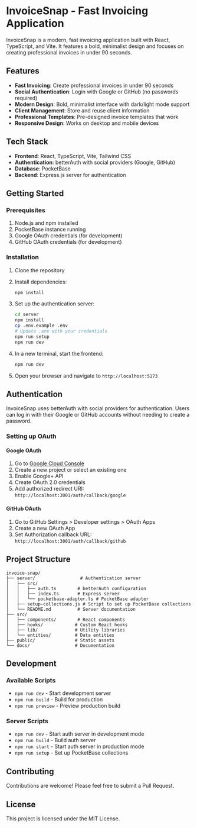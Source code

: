 # InvoiceSnap - Fast Invoicing Application

InvoiceSnap is a modern, fast invoicing application built with React, TypeScript, and Vite. It features a bold, minimalist design and focuses on creating professional invoices in under 90 seconds.

## Features

- **Fast Invoicing**: Create professional invoices in under 90 seconds
- **Social Authentication**: Login with Google or GitHub (no passwords required)
- **Modern Design**: Bold, minimalist interface with dark/light mode support
- **Client Management**: Store and reuse client information
- **Professional Templates**: Pre-designed invoice templates that work
- **Responsive Design**: Works on desktop and mobile devices

## Tech Stack

- **Frontend**: React, TypeScript, Vite, Tailwind CSS
- **Authentication**: betterAuth with social providers (Google, GitHub)
- **Database**: PocketBase
- **Backend**: Express.js server for authentication

## Getting Started

### Prerequisites

1. Node.js and npm installed
2. PocketBase instance running
3. Google OAuth credentials (for development)
4. GitHub OAuth credentials (for development)

### Installation

1. Clone the repository
2. Install dependencies:
   ```bash
   npm install
   ```

3. Set up the authentication server:
   ```bash
   cd server
   npm install
   cp .env.example .env
   # Update .env with your credentials
   npm run setup
   npm run dev
   ```

4. In a new terminal, start the frontend:
   ```bash
   npm run dev
   ```

5. Open your browser and navigate to `http://localhost:5173`

## Authentication

InvoiceSnap uses betterAuth with social providers for authentication. Users can log in with their Google or GitHub accounts without needing to create a password.

### Setting up OAuth

#### Google OAuth

1. Go to [Google Cloud Console](https://console.cloud.google.com/)
2. Create a new project or select an existing one
3. Enable Google+ API
4. Create OAuth 2.0 credentials
5. Add authorized redirect URI: `http://localhost:3001/auth/callback/google`

#### GitHub OAuth

1. Go to GitHub Settings > Developer settings > OAuth Apps
2. Create a new OAuth App
3. Set Authorization callback URL: `http://localhost:3001/auth/callback/github`

## Project Structure

```
invoice-snap/
├── server/                 # Authentication server
│   ├── src/
│   │   ├── auth.ts        # betterAuth configuration
│   │   ├── index.ts       # Express server
│   │   └── pocketbase-adapter.ts # PocketBase adapter
│   ├── setup-collections.js # Script to set up PocketBase collections
│   └── README.md          # Server documentation
├── src/
│   ├── components/        # React components
│   ├── hooks/            # Custom React hooks
│   ├── lib/              # Utility libraries
│   └── entities/         # Data entities
├── public/               # Static assets
└── docs/                 # Documentation
```

## Development

### Available Scripts

- `npm run dev` - Start development server
- `npm run build` - Build for production
- `npm run preview` - Preview production build

### Server Scripts

- `npm run dev` - Start auth server in development mode
- `npm run build` - Build auth server
- `npm run start` - Start auth server in production mode
- `npm run setup` - Set up PocketBase collections

## Contributing

Contributions are welcome! Please feel free to submit a Pull Request.

## License

This project is licensed under the MIT License.
